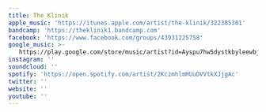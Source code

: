 ```yaml
---
title: The Klinik
apple_music: 'https://itunes.apple.com/artist/the-klinik/322385301'
bandcamp: 'https://theklinik1.bandcamp.com'
facebook: 'https://www.facebook.com/groups/43931225758'
google_music: >-
   https://play.google.com/store/music/artist?id=Ayspu7hw5dystkbyleewbje7qze
instagram: ''
soundcloud: ''
spotify: 'https://open.spotify.com/artist/2KczmhlmHUuDVVtkXJjgAc'
twitter: ''
website: ''
youtube: ''
---
```

